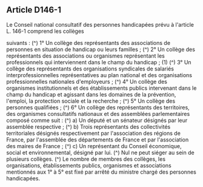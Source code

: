## Article D146-1

Le Conseil national consultatif des personnes handicapées prévu à l'article L. 146-1 comprend les collèges

suivants : (^)
1° Un collège des représentants des associations de personnes en situation de handicap ou leurs familles ; (^)
2° Un collège des représentants des associations ou organismes représentant les professionnels qui
interviennent dans le champ du handicap ; (1) (^)
3° Un collège des représentants des organisations syndicales de salariés interprofessionnelles représentatives
au plan national et des organisations professionnelles nationales d'employeurs ; (^)
4° Un collège des organismes institutionnels et des établissements publics intervenant dans le champ du
handicap et agissant dans les domaines de la prévention, l'emploi, la protection sociale et la recherche ; (^)
5° Un collège des personnes qualifiées ; (^)
6° Un collège des représentants des territoires, des organismes consultatifs nationaux et des assemblées
parlementaires composé comme suit : (^)
a) Un député et un sénateur désignés par leur assemblée respective ; (^)
b) Trois représentants des collectivités territoriales désignés respectivement par l'association des régions de
France, par l'assemblée des départements de France et par l'association des maires de France ; (^)
c) Un représentant du Conseil économique, social et environnemental, désigné par lui. (^)
Nul ne peut siéger au sein de plusieurs collèges. (^)
Le nombre de membres des collèges, les organisations, établissements publics, organismes et associations
mentionnés aux 1° à 5° est fixé par arrêté du ministre chargé des personnes handicapées.

